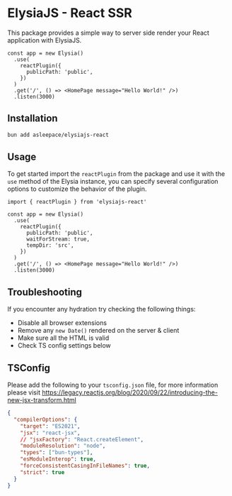 # ElysiaJS - React SSR

This package provides a simple way to server side render your React application with ElysiaJS.

```tsx
const app = new Elysia()
  .use(
    reactPlugin({
      publicPath: 'public',
    })
  )
  .get('/', () => <HomePage message="Hello World!" />)
  .listen(3000)
```

## Installation

```bash
bun add asleepace/elysiajs-react
```

## Usage

To get started import the `reactPlugin` from the package and use it with the `use` method of the Elysia instance, you can specify several configuration options to customize the behavior of the plugin.

```tsx
import { reactPlugin } from 'elysiajs-react'

const app = new Elysia()
  .use(
    reactPlugin({
      publicPath: 'public',
      waitForStream: true,
      tempDir: 'src',
    })
  )
  .get('/', () => <HomePage message="Hello World!" />)
  .listen(3000)
```

## Troubleshooting

If you encounter any hydration try checking the following things:

- Disable all browser extensions
- Remove any `new Date()` rendered on the server & client
- Make sure all the HTML is valid
- Check TS config settings below

## TSConfig

Please add the following to your `tsconfig.json` file, for more information please visit https://legacy.reactjs.org/blog/2020/09/22/introducing-the-new-jsx-transform.html

```json
{
  "compilerOptions": {
    "target": "ES2021",
    "jsx": "react-jsx",
    // "jsxFactory": "React.createElement",
    "moduleResolution": "node",
    "types": ["bun-types"],
    "esModuleInterop": true,
    "forceConsistentCasingInFileNames": true,
    "strict": true
  }
}
```

